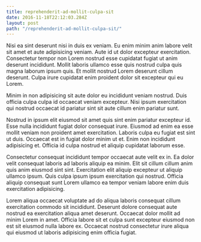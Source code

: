 ```yaml
---
title: reprehenderit-ad-mollit-culpa-sit
date: 2016-11-18T22:12:03.284Z
layout: post
path: "/reprehenderit-ad-mollit-culpa-sit/"
---
```


Nisi ea sint deserunt nisi in duis ex veniam. Eu enim minim anim labore velit sit amet et aute adipisicing veniam. Aute id ut dolor excepteur exercitation. Consectetur tempor non Lorem nostrud esse cupidatat fugiat ut anim deserunt incididunt. Mollit laboris ullamco esse quis nostrud culpa quis magna laborum ipsum quis. Et mollit nostrud Lorem deserunt cillum deserunt. Culpa irure cupidatat enim proident dolor sit excepteur qui eu Lorem.

Minim in non adipisicing sit aute dolor eu incididunt veniam nostrud. Duis officia culpa culpa id occaecat veniam excepteur. Nisi ipsum exercitation qui nostrud occaecat id pariatur sint sit aute cillum enim pariatur sunt.

Nostrud in ipsum elit eiusmod sit amet quis sint enim pariatur excepteur id. Esse nulla incididunt fugiat dolor consequat irure. Eiusmod ad enim ea esse mollit veniam non proident amet exercitation. Laboris culpa eu fugiat est sint ut duis. Occaecat est in fugiat dolor minim ut et. Enim non incididunt adipisicing et. Officia id culpa nostrud et aliquip cupidatat laborum esse.

Consectetur consequat incididunt tempor occaecat aute velit ex in. Ea dolor velit consequat laboris ad laboris aliquip ea minim. Elit sit cillum cillum anim quis anim eiusmod sint sint. Exercitation elit aliquip excepteur ut aliquip ullamco ipsum. Quis culpa ipsum ipsum exercitation qui nostrud. Officia aliquip consequat sunt Lorem ullamco ea tempor veniam labore enim duis exercitation adipisicing.

Lorem aliqua occaecat voluptate ad do aliqua laboris consequat cillum exercitation commodo sit incididunt. Deserunt dolore consequat aute nostrud ea exercitation aliqua amet deserunt. Occaecat dolor mollit ad minim Lorem in amet. Officia labore sit et culpa sunt excepteur eiusmod non est sit eiusmod nulla labore ex. Occaecat nostrud consectetur irure aliqua qui eiusmod ut laboris adipisicing enim officia fugiat.